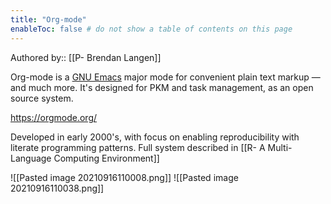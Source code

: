 ```yaml
---
title: "Org-mode"
enableToc: false # do not show a table of contents on this page
---
```

Authored by:: [[P- Brendan Langen]]

Org-mode is a [GNU Emacs](https://www.gnu.org/software/emacs/ "A Lisp Machine which masquerades as an editor") major mode for convenient plain text markup — and much more. It's designed for PKM and task management, as an open source system. 

https://orgmode.org/

Developed in early 2000's, with focus on enabling reproducibility with literate programming patterns. Full system described in [[R- A Multi-Language Computing Environment]]

![[Pasted image 20210916110008.png]]
![[Pasted image 20210916110038.png]]
